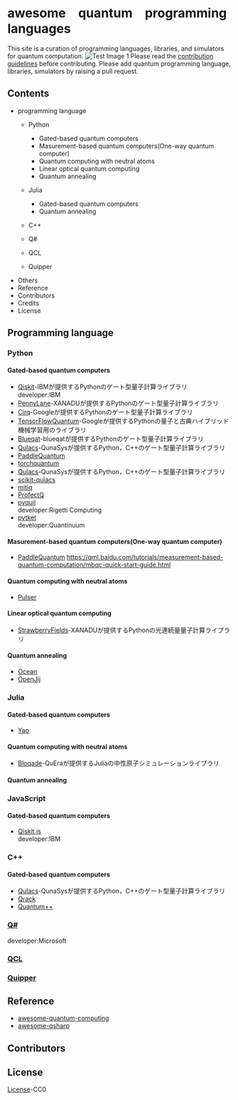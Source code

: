 # awesome　quantum　programming　languages
This site is a curation of programming languages, libraries, and simulators for quantum computation.
![Test Image 1](image/aqpl_log.png)
Please read the [contribution guidelines](https://github.com/fuyu-quant/awesome-quantum-programming-languages/blob/main/contributing.md) before contributing. Please add quantum programming language, libraries, simulators by raising a pull request.

## Contents
- programming language
    - Python
        - Gated-based quantum computers
        - Masurement-based quantum computers(One-way quantum computer)
        - Quantum computing with neutral atoms
        - Linear optical quantum computing
        - Quantum annealing

    - Julia
        - Gated-based quantum computers
        - Quantum annealing

    - C++
    - Q#
    - QCL
    - Quipper
- Others
- Reference
- Contributors
- Credits
- License


## Programming language


### Python
#### Gated-based quantum computers

- [Qiskit](https://qiskit.org/)-IBMが提供するPythonのゲート型量子計算ライブラリ  
developer:IBM
- [PennyLane](https://pennylane.ai/)-XANADUが提供するPythonのゲート型量子計算ライブラリ
- [Cirq](https://quantumai.google/cirq)-Googleが提供するPythonのゲート型量子計算ライブラリ
- [TensorFlowQuantum](https://www.tensorflow.org/quantum)-Googleが提供するPythonの量子と古典ハイブリッド機械学習用のライブラリ
- [Blueqat](https://blueqat.readthedocs.io/en/latest/)-blueqatが提供するPythonのゲート型量子計算ライブラリ
- [Qulacs](http://docs.qulacs.org/en/latest/)-QunaSysが提供するPython，C++のゲート型量子計算ライブラリ
- [PaddleQuantum](https://qml.baidu.com/)
- [torchquantum](https://github.com/mit-han-lab/torchquantum)
- [Qulacs](http://docs.qulacs.org/en/latest/)-QunaSysが提供するPython，C++のゲート型量子計算ライブラリ
- [scikit-qulacs](https://qulacs-osaka.github.io/scikit-qulacs/index.html)
- [mitiq](https://mitiq.readthedocs.io/en/stable/)
- [ProfectQ](https://github.com/ProjectQ-Framework/ProjectQ)
- [pyquil](https://github.com/rigetti/pyquil)  
developer:Rigetti Computing
- [pytket](https://cqcl.github.io/tket/pytket/api/index.html)  
developer:Quantinuum



#### Masurement-based quantum computers(One-way quantum computer)
- [PaddleQuantum](https://qml.baidu.com/)
    https://qml.baidu.com/tutorials/measurement-based-quantum-computation/mbqc-quick-start-guide.html

#### Quantum computing with neutral atoms
- [Pulser](https://pulser.readthedocs.io/en/stable/index.html)

#### Linear optical quantum computing
- [StrawberryFields](https://strawberryfields.ai/)-XANADUが提供するPythonの光連続量量子計算ライブラリ

#### Quantum annealing
- [Ocean](https://docs.ocean.dwavesys.com/en/stable/packages.html)
- [OpenJij](https://github.com/OpenJij/OpenJij)




### Julia

#### Gated-based quantum computers
- [Yao](https://yaoquantum.org/)

#### Quantum computing with neutral atoms
- [Bloqade](https://queracomputing.github.io/Bloqade.jl/dev/)-QuEraが提供するJuliaの中性原子シミュレーションライブラリ


#### Quantum annealing


### JavaScript
#### Gated-based quantum computers
- [Qiskit.js](https://github.com/qiskit-community/qiskit-js)  
developer:IBM




### C++
#### Gated-based quantum computers
- [Qulacs](http://docs.qulacs.org/en/latest/)-QunaSysが提供するPython，C++のゲート型量子計算ライブラリ
- [Qrack](https://vm6502q.readthedocs.io/en/latest/)
- [Quantum++](https://github.com/softwareQinc/qpp)



### [Q#](https://learn.microsoft.com/en-gb/azure/quantum/?view=qsharp-preview)
developer:Microsoft


### [QCL](http://tph.tuwien.ac.at/~oemer/qcl.html)


### [Quipper](https://www.mathstat.dal.ca/~selinger/quipper/)



## Reference
- [awesome-quantum-computing](https://github.com/desireevl/awesome-quantum-computing#readme)
- [awesome-qsharp](https://github.com/ebraminio/awesome-qsharp#readme)



## Contributors



## License
[License](https://github.com/fuyu-quant/awesome-quantum-computing/blob/main/LICENSE)-CC0


